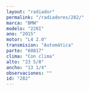```yaml
---
layout: "radiador"
permalink: "/radiadores/282/"
marca: "BMW"
modelo: "228I"
ano: "2015"
motor: "L4 2.0"
transmision: "Automática"
parte: "60817"
clima: "Con clima"
alto: "23 5/8"
ancho: "13 1/4"
observaciones: ""
id: "282"
---
```


